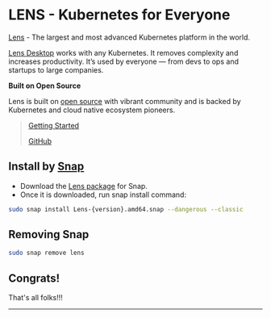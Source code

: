 # LENS - Kubernetes for Everyone

[Lens](https://k8slens.dev) - The largest and most advanced Kubernetes platform in the world.

[Lens Desktop](https://k8slens.dev/desktop.html) works with any Kubernetes. It removes complexity and increases productivity. It’s used by everyone — from devs to ops and startups to large companies.

**Built on Open Source**

Lens is built on [open source](https://github.com/lensapp/lens) with vibrant community and is backed by Kubernetes and cloud native ecosystem pioneers.

> [Getting Started](https://docs.k8slens.dev/main/getting-started/)
>
> [GitHub](https://github.com/lensapp)

## Install by [Snap](https://docs.k8slens.dev/main/getting-started/#snap)

- Download the [Lens package](https://k8slens.dev/) for Snap.
- Once it is downloaded, run snap install command:

```sh
sudo snap install Lens-{version}.amd64.snap --dangerous --classic
```

## Removing Snap

```sh
sudo snap remove lens
```

## Congrats!

That's all folks!!!
___
